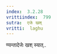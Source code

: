 ```yaml
---
index:  3.2.28
vrittiindex:  799
sutra:  एजेः खश्
vritti:  laghu 
---
```


ण्यन्तादेजेः खश् स्यात्..

